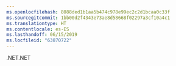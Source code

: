 ```yaml
---
ms.openlocfilehash: 8088ded1b1aa5b474c978e99ec2c2d1bcaa0c33f
ms.sourcegitcommit: 1bb00d2f4343e73ae8d58668f02297a3cf10a4c1
ms.translationtype: HT
ms.contentlocale: es-ES
ms.lasthandoff: 06/15/2019
ms.locfileid: "63870722"
---
```

<span data-ttu-id="02909-101">.NET</span><span class="sxs-lookup"><span data-stu-id="02909-101">.NET</span></span>